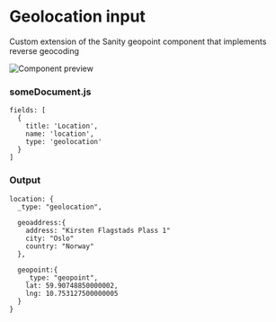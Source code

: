 # Geolocation input
Custom extension of the Sanity geopoint component that implements reverse geocoding

![Component preview](https://github.com/alevroub/geolocation-input/blob/master/preview/preview.png)

### someDocument.js
```
fields: [
  {
    title: 'Location',
    name: 'location',
    type: 'geolocation'
  }
]
```

### Output
```
location: {
  _type: "geolocation",

  geoaddress:{
    address: "Kirsten Flagstads Plass 1"
    city: "Oslo"
    country: "Norway"
  },

  geopoint:{
    _type: "geopoint",
    lat: 59.90748850000002,
    lng: 10.753127500000005
  }
}
```
